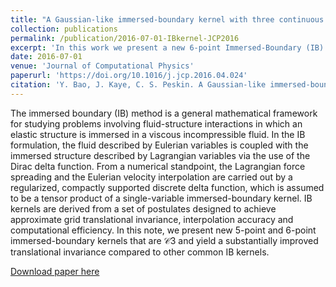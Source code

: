 ```yaml
---
title: "A Gaussian-like immersed-boundary kernel with three continuous derivatives and improved translational invariance"
collection: publications
permalink: /publication/2016-07-01-IBkernel-JCP2016
excerpt: 'In this work we present a new 6-point Immersed-Boundary (IB) kernel, i.e., a regularized delta function with three continuous derivatives. This new kernel significantly improves the translational (and rotational) grid-variance of the velocity-interpolation and force-spreading schemes of the IB method. (UPDATE: a new 5-point IB kernel is added to the arXiv version.)'
date: 2016-07-01
venue: 'Journal of Computational Physics'
paperurl: 'https://doi.org/10.1016/j.jcp.2016.04.024'
citation: 'Y. Bao, J. Kaye, C. S. Peskin. A Gaussian-like immersed-boundary kernel with three continuous derivatives and improved translational invariance <i>Journal of Computational Physics </i>. 316, 139-144, 2016.'
---
```


The immersed boundary (IB) method is a general mathematical framework for studying problems involving fluid-structure interactions in which an elastic structure is immersed in a viscous incompressible fluid. In the IB formulation, the fluid described by Eulerian variables is coupled with the immersed structure described by Lagrangian variables via the use of the Dirac delta function. From a numerical standpoint, the Lagrangian force spreading and the Eulerian velocity interpolation are carried out by a regularized, compactly supported discrete delta function, which is assumed to be a tensor product of a single-variable immersed-boundary kernel. IB kernels are derived from a set of postulates designed to achieve approximate grid translational invariance, interpolation accuracy and computational efficiency. In this note, we present new 5-point and 6-point immersed-boundary kernels that are 𝒞3 and yield a substantially improved translational invariance compared to other common IB kernels.


[Download paper here](https://arxiv.org/pdf/1505.07529.pdf)
